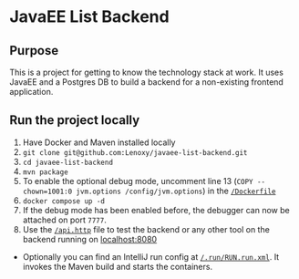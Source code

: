 # JavaEE List Backend

## Purpose
This is a project for getting to know the technology stack at work. 
It uses JavaEE and a Postgres DB to build a backend for a non-existing frontend application.

## Run the project locally
1. Have Docker and Maven installed locally
1. `git clone git@github.com:Lenoxy/javaee-list-backend.git`
1. `cd javaee-list-backend`
1. `mvn package`
1. To enable the optional debug mode, uncomment line 13 (`COPY --chown=1001:0 jvm.options /config/jvm.options`) in the [`/Dockerfile`](./Dockerfile)
1. `docker compose up -d`
1. If the debug mode has been enabled before, the debugger can now be attached on port `7777`.
1. Use the [`/api.http`](./api.http) file to test the backend or any other tool on the backend running on [localhost:8080](http://localhost:8080/)

- Optionally you can find an IntelliJ run config at [`/.run/RUN.run.xml`](./.run/RUN.run.xml). It invokes the Maven build and starts the containers.
